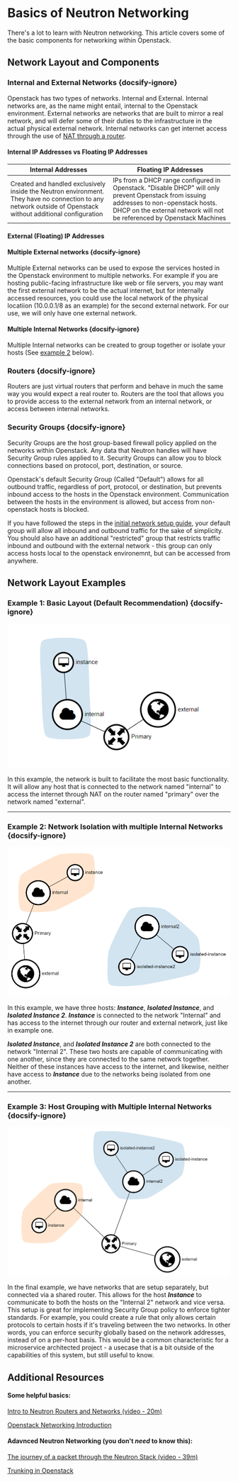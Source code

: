 # Basics of Neutron Networking
<!-- Define the terms - what's a floating IP and why is it different than an internal IP, what's the router really doing, where do users need to look to get the systems online, etc -->
There's a lot to learn with Neutron networking. This article covers some of the basic components for networking within Openstack. 

## Network Layout and Components
### Internal and External Networks {docsify-ignore}
Openstack has two types of networks. Internal and External. Internal networks are, as the name might entail, internal to the Openstack environment. External networks are networks that are built to mirror a real network, and will defer some of their duties to the infrastructure in the actual physical external network. Internal networks can get internet access through the use of [NAT through a router](/Openstack-Information/understanding-networking?id=example-1-basic-layout-default-recommendation). 

#### Internal IP Addresses vs Floating IP Addresses
| Internal Addresses | Floating IP Addresses |
|-|-|
| Created and handled exclusively inside the Neutron environment. They have no connection to any network outside of Openstack without additional configuration | IPs from a DHCP range configured in Openstack. "Disable DHCP" will only prevent Openstack from issuing addresses to non-openstack hosts. DHCP on the external network will not be referenced by Openstack Machines |
#### External (Floating) IP Addresses

#### Multiple External networks {docsify-ignore}
Multiple External networks can be used to expose the services hosted in the Openstack environment to multiple networks. For example if you are hosting public-facing infrastructure like web or file servers, you may want the first external network to be the actual internet, but for internally accessed resources, you could use the local network of the physical locatiion (10.0.0.1/8 as an example) for the second external network. For our use, we will only have one external network. 

#### Multiple Internal Networks {docsify-ignore}
Multiple Internal networks can be created to group together or isolate your hosts (See [example 2](Openstack-Information/understanding-networking?id=example-2-network-isolation-with-multiple-internal-networks) below). 

### Routers {docsify-ignore}
Routers are just virtual routers that perform and behave in much the same way you would expect a real router to. Routers are the tool that allows you to provide access to the external network from an internal network, or access between internal networks. 

### Security Groups {docsify-ignore}
Security Groups are the host group-based firewall policy applied on the networks within Openstack. Any data that Neutron handles will have Security Group rules applied to it. Security Groups can allow you to block connections based on protocol, port, destination, or source. 

Openstack's default Security Group (Called "Default") allows for all outbound traffic, regardless of port, protocol, or destination, but prevents inbound access to the hosts in the Openstack environment. Communication between the hosts in the environment is allowed, but access from non-openstack hosts is blocked. 

If you have followed the steps in the [initial network setup guide](/Openstack-Information/initial-network-setup.md), your default group will allow all inbound and outbound traffic for the sake of simplicity. You should also have an additional "restricted" group that restricts traffic inbound and outbound with the external network - this group can only access hosts local to the openstack environemnt, but can be accessed from anywhere.

## Network Layout Examples
### Example 1: Basic Layout (Default Recommendation) {docsify-ignore}
![](../img/default-network-layout.png)

In this example, the network is built to facilitate the most basic functionality. It will allow any host that is connected to the network named "internal" to access the internet through NAT on the router named "primary" over the network named "external". 

---
### Example 2: Network Isolation with multiple Internal Networks {docsify-ignore}
![](../img/multiple-internal-isolated-layout.png)

In this example, we have three hosts: ***Instance***, ***Isolated Instance***, and ***Isolated Instance 2***. ***Instance*** is connected to the network "Internal" and has access to the internet through our router and external network, just like in example one. 

***Isolated Instance***, and ***Isolated Instance 2*** are both connected to the network "Internal 2". These two hosts are capable of communicating with one another, since they are connected to the same network together. Neither of these instances have access to the internet, and likewise, neither have access to ***Instance*** due to the networks being isolated from one another.

---
### Example 3: Host Grouping with Multiple Internal Networks {docsify-ignore}
![](../img/network-grouping-layout.png)

In the final example, we have networks that are setup separately, but connected via a shared router. This allows for the host ***Instance*** to communicate to both the hosts on the "Internal 2" network and vice versa. This setup is great for implementing Security Group policy to enforce tighter standards. For example, you could create a rule that only allows certain protocols to certain hosts if it's traveling between the two networks. In other words, you can enforce security globally based on the network addresses, instead of on a per-host basis. This would be a common characteristic for a microservice architected project - a usecase that is a bit outside of the capabilities of this system, but still useful to know.

## Additional Resources
#### Some helpful basics:

[Intro to Neutron Routers and Networks (video - 20m)](https://www.youtube.com/watch?v=yqFpyubsYfE)

[Openstack Networking Introduction](https://docs.openstack.org/neutron/wallaby/admin/intro.html)

#### Adavnced Neutron Networking (you don't *need* to know this):

[The journey of a packet through the Neutron Stack (video - 39m)](https://www.youtube.com/watch?v=uKgMp5c6R-4)

[Trunking in Openstack](https://docs.openstack.org/ocata/networking-guide/config-trunking.html)